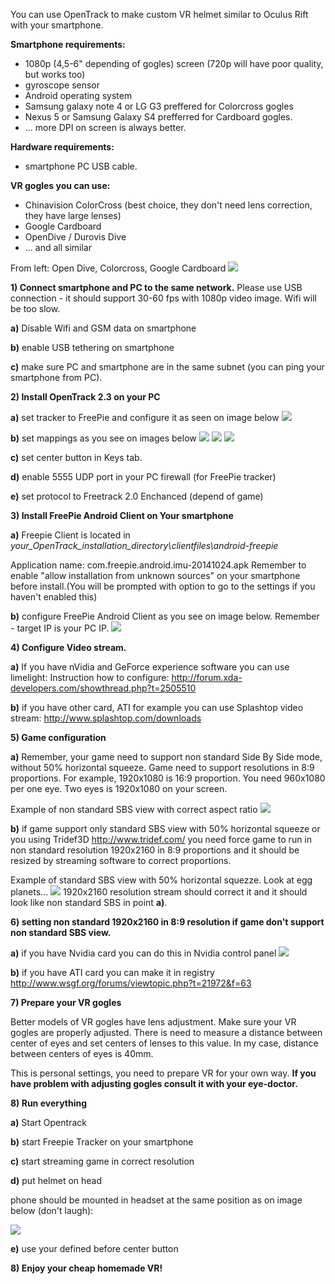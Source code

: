 You can use OpenTrack to make custom VR helmet similar to Oculus Rift with your smartphone.

**Smartphone requirements:**
- 1080p (4,5-6" depending of gogles) screen (720p will have poor quality, but works too)
- gyroscope sensor
- Android operating system
- Samsung galaxy note 4 or LG G3 preffered for Colorcross gogles
- Nexus 5 or Samsung Galaxy S4 prefferred for Cardboard gogles.
- ... more DPI on screen is always better.

**Hardware requirements:**
- smartphone PC USB cable.

**VR gogles you can use:**
- Chinavision ColorCross (best choice, they don't need lens correction, they have large lenses)
- Google Cardboard
- OpenDive / Durovis Dive
- ... and all similar

From left: Open Dive, Colorcross, Google Cardboard
![](https://dl.dropboxusercontent.com/u/73783868/opentrack_vr_tutorial/20141124_235553.jpg)

**1) Connect smartphone and PC to the same network.**
Please use USB connection - it should support 30-60 fps with 1080p video image. Wifi will be too slow.

**a)** Disable Wifi and GSM data on smartphone

**b)** enable USB tethering on smartphone

**c)** make sure PC and smartphone are in the same subnet (you can ping your smartphone from PC).

**2) Install OpenTrack 2.3 on your PC**

**a)** set tracker to FreePie and configure it as seen on image below
![](https://dl.dropboxusercontent.com/u/73783868/opentrack_vr_tutorial/ok_vr.JPG)

**b)** set mappings as you see on images below
![](https://dl.dropboxusercontent.com/u/73783868/opentrack_vr_tutorial/vr_yaw.JPG)
![](https://dl.dropboxusercontent.com/u/73783868/opentrack_vr_tutorial/vr_roll.JPG)
![](https://dl.dropboxusercontent.com/u/73783868/opentrack_vr_tutorial/vr_yaw.JPG)

**c)** set center button in Keys tab.

**d)** enable 5555 UDP port in your PC firewall (for FreePie tracker)

**e)** set protocol to Freetrack 2.0 Enchanced (depend of game)

**3) Install FreePie Android Client on Your smartphone**

**a)** Freepie Client is located in _your_OpenTrack_installation_directory\clientfiles\android-freepie_

Application name: com.freepie.android.imu-20141024.apk
Remember to enable "allow installation from unknown sources" on your smartphone before install.(You will be prompted with option to go to the settings if you haven't enabled this)

**b)** configure FreePie  Android Client as you see on image below.
Remember - target IP is your PC IP.
![](https://dl.dropboxusercontent.com/u/73783868/freepie/4.png)

**4) Configure Video stream.**

**a)** If you have nVidia and GeForce experience software you can use limelight:
Instruction how to configure:
http://forum.xda-developers.com/showthread.php?t=2505510

**b)** if you have other card, ATI for example you can use Splashtop video stream:
http://www.splashtop.com/downloads

**5) Game configuration**

**a)** Remember, your game need to support non standard Side By Side mode, without 50% horizontal squeeze.
Game need to support resolutions in 8:9 proportions.
For example, 1920x1080 is 16:9 proportion. You need 960x1080 per one eye. Two eyes is 1920x1080 on your screen.

Example of non standard SBS view with correct aspect ratio
![](http://i.imgur.com/dX5u2K6l.jpg)

**b)** if game support only standard SBS view with 50% horizontal squeeze or you using Tridef3D http://www.tridef.com/ you need force game to run in non standard resolution 1920x2160 in 8:9 proportions and it should be resized by streaming software to correct proportions.

Example of standard SBS view with 50% horizontal squezze. Look at egg planets...
![](http://i.imgur.com/pjjjC1il.jpg)
1920x2160 resolution stream should correct it and it should look like non standard SBS in point **a)**.

**6) setting non standard 1920x2160 in 8:9 resolution if game don't support non standard SBS view.**

**a)** if you have Nvidia card you can do this in Nvidia control panel
![](https://dl.dropboxusercontent.com/u/73783868/opentrack_vr_tutorial/nvidia.JPG)

**b)** if you have ATI card you can make it in registry
http://www.wsgf.org/forums/viewtopic.php?t=21972&f=63

**7) Prepare your VR gogles**

Better models of VR gogles have lens adjustment.
Make sure your VR gogles are properly adjusted. 
There is need to measure a distance between center of eyes and set centers of lenses to this value.
In my case, distance between centers of eyes is 40mm.

This is personal settings, you need to prepare VR for your own way.
**If you have problem with adjusting gogles consult it with your eye-doctor.**

**8) Run everything**

**a)** Start Opentrack

**b)** start Freepie Tracker on your smartphone

**c)** start streaming game in correct resolution

**d)** put helmet on head

phone should be mounted in headset at the same position as on image below (don't laugh):

![](http://i.imgur.com/MLRiiEPl.jpg)

**e)** use your defined before center button

**8) Enjoy your cheap homemade VR!**
